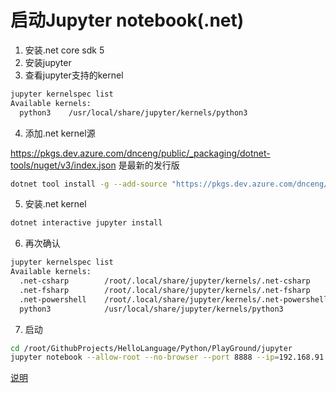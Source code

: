 # 启动Jupyter notebook(.net)

1. 安装.net core sdk 5
2. 安装jupyter
3. 查看jupyter支持的kernel

```bash
jupyter kernelspec list
Available kernels:
  python3    /usr/local/share/jupyter/kernels/python3
```

4. 添加.net kernel源

<https://pkgs.dev.azure.com/dnceng/public/_packaging/dotnet-tools/nuget/v3/index.json> 是最新的发行版

```bash
dotnet tool install -g --add-source "https://pkgs.dev.azure.com/dnceng/public/_packaging/dotnet-tools/nuget/v3/index.json" Microsoft.dotnet-interactive
```

5. 安装.net kernel

```bash
dotnet interactive jupyter install
```

6. 再次确认

```bash
jupyter kernelspec list
Available kernels:
  .net-csharp        /root/.local/share/jupyter/kernels/.net-csharp
  .net-fsharp        /root/.local/share/jupyter/kernels/.net-fsharp
  .net-powershell    /root/.local/share/jupyter/kernels/.net-powershell
  python3            /usr/local/share/jupyter/kernels/python3
```

7. 启动

```bash
cd /root/GithubProjects/HelloLanguage/Python/PlayGround/jupyter
jupyter notebook --allow-root --no-browser --port 8888 --ip=192.168.91.223
```

[说明](https://github.com/dotnet/interactive/blob/main/docs/NotebookswithJupyter.md)
